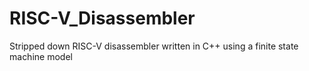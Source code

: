 # RISC-V_Disassembler
Stripped down RISC-V disassembler written in C++ using a finite state machine model
